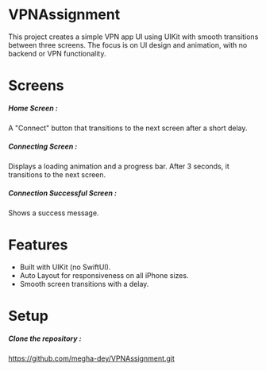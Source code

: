 # VPNAssignment

This project creates a simple VPN app UI using UIKit with smooth transitions between three screens. The focus is on UI design and animation, with no backend or VPN functionality.

# Screens

##### Home Screen :
A "Connect" button that transitions to the next screen after a short delay.

##### Connecting Screen :
Displays a loading animation and a progress bar. After 3 seconds, it transitions to the next screen.

#####  Connection Successful Screen :
Shows a success message.

# Features
- Built with UIKit (no SwiftUI).
- Auto Layout for responsiveness on all iPhone sizes.
- Smooth screen transitions with a delay.

# Setup
##### Clone the repository :
https://github.com/megha-dey/VPNAssignment.git

